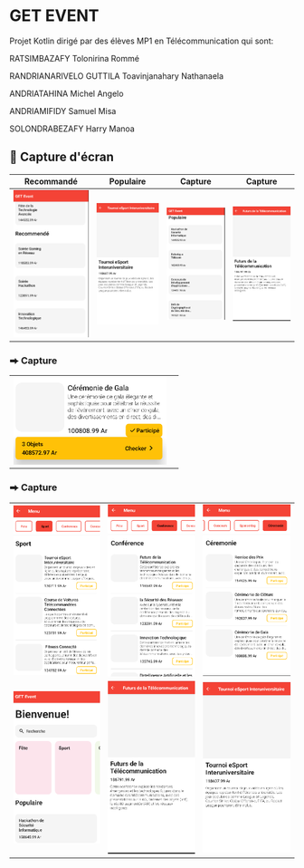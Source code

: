 #   GET EVENT
Projet Kotlin dirigé par des élèves MP1 en Télécommunication qui sont:

<p>RATSIMBAZAFY Tolonirina Rommé</p>
<p>RANDRIANARIVELO GUTTILA Toavinjanahary Nathanaela</p>
<p>ANDRIATAHINA Michel Angelo</p>
<p>ANDRIAMIFIDY Samuel Misa</p>
<p>SOLONDRABEZAFY Harry Manoa</p>

## 📱 Capture d'écran

| Recommandé  | Populaire | Capture  | Capture  |
| ---- | ---- | ---- | ---- |
| ![](images/home-screen-light.png) | ![](images/menu-screen-light.png) | ![](images/home-screen-dark.png) | ![](images/menu-screen-dark.png) |



### ⮕ Capture
|  |  |
| ---- | ---- |
| ![](images/spotlight-card-ui.png) 

### ⮕ Capture
|  |  |  |
| ---- | ---- | ---- |
| ![](images/light-theme-ui-1.png) | ![](images/light-theme-ui-2.png) | ![](images/light-theme-ui-3.png) |
| ![](images/dark-theme-ui-1.png) | ![](images/dark.png) | ![](images/dark-theme-ui-4.png) |

